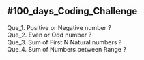 <h2>#100_days_Coding_Challenge</h2>
Que_1. Positive or Negative number ?<br>
Que_2. Even or Odd number ?<br>
Que_3. Sum of First N Natural numbers ?<br>
Que_4. Sum of Numbers between Range ?<br>
